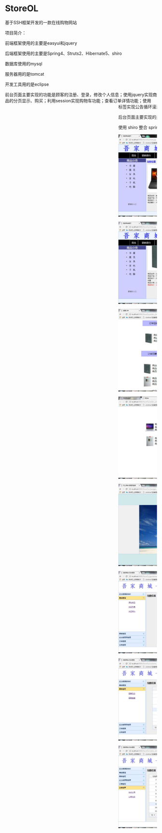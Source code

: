 # StoreOL
基于SSH框架开发的一款在线购物网站


项目简介：

前端框架使用的主要是easyui和jquery

后端框架使用的主要是Spring4、Struts2、Hibernate5、shiro

数据库使用的mysql

服务器用的是tomcat

开发工具用的是eclipse

前台页面主要实现的功能是顾客的注册、登录，修改个人信息；使用jquery实现商品的分页显示、购买；利用session实现购物车功能；查看订单详情功能；使用<marquee>标签实现公告循环滚动显示等功能；

后台页面主要实现的是管理员、商品、订单、顾客、公告的 CRUD 操作；

使用 shiro 整合 spring 来实现安全权限认证管理，系统主要分了两个角色（manager和customer），manager又有两个权限（simple和super），对于一些请求地址进行身份、角色、权限认证，没有通过认证就重定向到指定页面。




![image](https://github.com/286229825/StoreOL/blob/master/WebContent/readmePic/01.jpg)

![image](https://github.com/286229825/StoreOL/blob/master/WebContent/readmePic/02.jpg)

![image](https://github.com/286229825/StoreOL/blob/master/WebContent/readmePic/03.jpg)

![image](https://github.com/286229825/StoreOL/blob/master/WebContent/readmePic/04.jpg)

![image](https://github.com/286229825/StoreOL/blob/master/WebContent/readmePic/10.jpg)

![image](https://github.com/286229825/StoreOL/blob/master/WebContent/readmePic/11.jpg)

![image](https://github.com/286229825/StoreOL/blob/master/WebContent/readmePic/12.jpg)

![image](https://github.com/286229825/StoreOL/blob/master/WebContent/readmePic/13.jpg)


